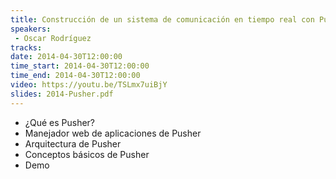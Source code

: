 ```yaml
---
title: Construcción de un sistema de comunicación en tiempo real con Pusher
speakers:
 - Oscar Rodríguez
tracks:
date: 2014-04-30T12:00:00
time_start: 2014-04-30T12:00:00
time_end: 2014-04-30T12:00:00
video: https://youtu.be/TSLmx7uiBjY
slides: 2014-Pusher.pdf
---
```


* ¿Qué es Pusher?
* Manejador web de aplicaciones de Pusher
* Arquitectura de Pusher
* Conceptos básicos de Pusher
* Demo
